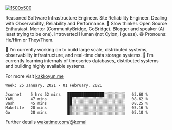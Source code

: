 [![1500x500](https://user-images.githubusercontent.com/536449/87228151-7d711200-c39f-11ea-9cd5-a511464c430f.jpeg "Kemal Akkoyun")](https://github.com/kakkoyun)

<!--
**kakkoyun/kakkoyun** is a ✨ _special_ ✨ repository because its `README.md` (this file) appears on your GitHub profile.

Here are some ideas to get you started:

- 🔭 I’m currently working on ...
- 🌱 I’m currently learning ...
- 👯 I’m looking to collaborate on ...
- 🤔 I’m looking for help with ...
- 💬 Ask me about ...
- 📫 How to reach me: ...
- 😄 Pronouns: ...
- ⚡ Fun fact: ...

<table border="0">
  <tbody>
    <tr valign="top">
      <td width="50%" align="center">
        <img src="https://github-readme-stats.vercel.app/api?username=kakkoyun&show_icons=true&count_private=true&theme=gotham&layout=default" />
      </td>
      <td width="50%" align="center">
        <img src="https://github-readme-stats.vercel.app/api/wakatime?username=kemal&theme=gotham&layout=default" />
      </td>
    </tr>
  </tbody>
</table>
-->


Reasoned Software Infrastructure Engineer. Site Reliability Engineer. Dealing with Observability, Reliability and Performance. 
🤔 Slow thinker. Open Source Enthusiast. Mentor (CommunityBridge, GoBridge). Blogger and speaker (At least trying to be one). 
Introverted Human (not Cylon, I guess). 😄 Pronouns: He/Him or They/Them.

🔭 I’m currently working on to build large scale, distributed systems, observability infrastructure, and real-time data storage systems.
🌱 I’m currently learning internals of timeseries databases, distributed systems and building highly available systems.

For more visit [kakkoyun.me](https://kakkoyun.me)

<!--START_SECTION:waka-->
```text
Week: 25 January, 2021 - 01 February, 2021

Jsonnet    5 hrs 52 mins   ████████████████░░░░░░░░░   63.60 % 
YAML       47 mins         ██░░░░░░░░░░░░░░░░░░░░░░░   08.62 % 
Bash       45 mins         ██░░░░░░░░░░░░░░░░░░░░░░░   08.25 % 
Makefile   28 mins         █▒░░░░░░░░░░░░░░░░░░░░░░░   05.16 % 
Go         28 mins         █▒░░░░░░░░░░░░░░░░░░░░░░░   05.10 % 
```
<!--END_SECTION:waka-->

Further details [wakatime.com/@kemal](https://wakatime.com/@kemal)
